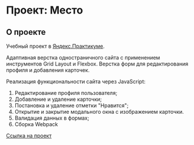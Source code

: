 # Проект: Место
## О проекте
Учебный проект в [Яндекс.Практикуме](https://praktikum.yandex.ru).

Адаптивная верстка одностраничного сайта с применением инструментов Grid Layout и Flexbox.
Верстка форм для редактирования профиля и добавления карточек.

Реализация функциональности сайта через JavaScript:
1. Редактирование профиля пользователя;
2. Добавление и удаление карточки;
3. Постановка и удаление отметки "Нравится";
4. Открытие и закрытие модального окна с изображением карточки.
5. Валидация данных в формах;
6. Сборка Webpack

[Ссылка на проект](https://janemikh.github.io/mesto)
 
 

